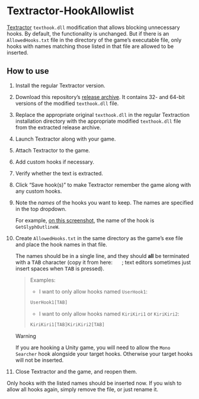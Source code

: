 # Textractor-HookAllowlist

[Textractor] `texthook.dll` modification that allows blocking unnecessary
hooks. By default, the functionality is unchanged. But if there is an
`AllowedHooks.txt` file in the directory of the game’s executable file, only
hooks with names matching those listed in that file are allowed to be inserted.

## How to use

1. Install the regular Textractor version.

1. Download this repository’s [release archive][releases]. It contains 32- and
   64-bit versions of the modified `texthook.dll` file.

1. Replace the appropriate original `texthook.dll` in the regular Textraction
   installation directory with the appropriate modified `texthook.dll` file
   from the extracted release archive.

1. Launch Textractor along with your game.

1. Attach Textractor to the game.

1. Add custom hooks if necessary.

1. Verify whether the text is extracted.

1. Click “Save hook(s)” to make Textractor remember the game along with any
   custom hooks.

1. Note the *names* of the hooks you want to keep. The names are specified in
   the top dropdown.

    For example, [on this screenshot][names-ss], the name of the hook is
    `GetGlyphOutlineW`.

1. Create `AllowedHooks.txt` in the same directory as the game’s exe file and
   place the hook names in that file.

    The names should be in a single line, and they should **all** be terminated
    with a <kbd>TAB</kbd> character (copy it from here: `	`; text editors
    sometimes just insert spaces when <kbd>TAB</kbd> is pressed).

    > Examples:
    >
    > - I want to only allow hooks named `UserHook1`:
    >
    > ```txt
    > UserHook1[TAB]
    > ```
    >
    > - I want to only allow hooks named `KiriKiri1` or `KiriKiri2`:
    >
    > ```txt
    > KiriKiri1[TAB]KiriKiri2[TAB]
    > ```

    <!-- -->

    > [!WARNING]
    > If you are hooking a Unity game, you will need to allow the `Mono Searcher`
    > hook alongside your target hooks. Otherwise your target hooks will not be
    > inserted.

    <!-- -->

1. Close Textractor and the game, and reopen them.

Only hooks with the listed names should be inserted now. If you wish to allow
all hooks again, simply remove the file, or just rename it.

[Textractor]: https://github.com/Artikash/Textractor
[releases]: https://github.com/fauu/Textractor-HookAllowlist/releases/
[names-ss]: https://i.imgur.com/UHQvR35.png
